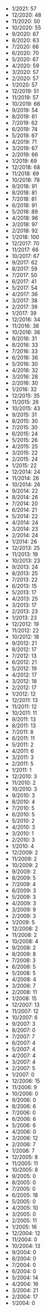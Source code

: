 *  1/2021: 57
*  12/2020: 48
*  11/2020: 50
*  10/2020: 55
*  9/2020: 67
*  8/2020: 63
*  7/2020: 66
*  6/2020: 70
*  5/2020: 67
*  4/2020: 59
*  3/2020: 57
*  2/2020: 57
*  1/2020: 57
*  12/2019: 51
*  11/2019: 57
*  10/2019: 66
*  9/2019: 54
*  8/2019: 61
*  7/2019: 62
*  6/2019: 74
*  5/2019: 67
*  4/2019: 71
*  3/2019: 67
*  2/2019: 66
*  1/2019: 69
*  12/2018: 68
*  11/2018: 69
*  10/2018: 78
*  9/2018: 91
*  8/2018: 81
*  7/2018: 81
*  6/2018: 91
*  5/2018: 89
*  4/2018: 96
*  3/2018: 97
*  2/2018: 92
*  1/2018: 100
*  12/2017: 70
*  11/2017: 66
*  10/2017: 67
*  9/2017: 62
*  8/2017: 59
*  7/2017: 50
*  6/2017: 41
*  5/2017: 54
*  4/2017: 36
*  3/2017: 38
*  2/2017: 39
*  1/2017: 39
*  12/2016: 34
*  11/2016: 38
*  10/2016: 36
*  9/2016: 31
*  8/2016: 33
*  7/2016: 33
*  6/2016: 36
*  5/2016: 30
*  4/2016: 32
*  3/2016: 28
*  2/2016: 30
*  1/2016: 32
*  12/2015: 35
*  11/2015: 26
*  10/2015: 43
*  9/2015: 31
*  8/2015: 30
*  7/2015: 30
*  6/2015: 24
*  5/2015: 26
*  4/2015: 25
*  3/2015: 22
*  2/2015: 24
*  1/2015: 22
*  12/2014: 24
*  11/2014: 26
*  10/2014: 26
*  9/2014: 22
*  8/2014: 26
*  7/2014: 20
*  6/2014: 21
*  5/2014: 22
*  4/2014: 24
*  3/2014: 23
*  2/2014: 24
*  1/2014: 26
*  12/2013: 25
*  11/2013: 19
*  10/2013: 23
*  9/2013: 24
*  8/2013: 25
*  7/2013: 22
*  6/2013: 15
*  5/2013: 17
*  4/2013: 25
*  3/2013: 17
*  2/2013: 23
*  1/2013: 23
*  12/2012: 19
*  11/2012: 22
*  10/2012: 18
*  9/2012: 21
*  8/2012: 17
*  7/2012: 13
*  6/2012: 21
*  5/2012: 19
*  4/2012: 17
*  3/2012: 18
*  2/2012: 17
*  1/2012: 12
*  12/2011: 13
*  11/2011: 12
*  10/2011: 11
*  9/2011: 13
*  8/2011: 13
*  7/2011: 8
*  6/2011: 11
*  5/2011: 2
*  4/2011: 6
*  3/2011: 3
*  2/2011: 5
*  1/2011: 1
*  12/2010: 3
*  11/2010: 2
*  10/2010: 3
*  9/2010: 3
*  8/2010: 4
*  7/2010: 5
*  6/2010: 5
*  5/2010: 2
*  4/2010: 3
*  3/2010: 1
*  2/2010: 3
*  1/2010: 4
*  12/2009: 2
*  11/2009: 2
*  10/2009: 2
*  9/2009: 2
*  8/2009: 5
*  7/2009: 4
*  6/2009: 3
*  5/2009: 3
*  4/2009: 3
*  3/2009: 9
*  2/2009: 3
*  1/2009: 5
*  12/2008: 2
*  11/2008: 2
*  10/2008: 4
*  9/2008: 2
*  8/2008: 8
*  7/2008: 3
*  6/2008: 5
*  5/2008: 5
*  4/2008: 4
*  3/2008: 7
*  2/2008: 11
*  1/2008: 15
*  12/2007: 13
*  11/2007: 12
*  10/2007: 6
*  9/2007: 3
*  8/2007: 0
*  7/2007: 7
*  6/2007: 4
*  5/2007: 4
*  4/2007: 4
*  3/2007: 4
*  2/2007: 5
*  1/2007: 0
*  12/2006: 15
*  11/2006: 9
*  10/2006: 0
*  9/2006: 0
*  8/2006: 6
*  7/2006: 0
*  6/2006: 6
*  5/2006: 6
*  4/2006: 0
*  3/2006: 12
*  2/2006: 7
*  1/2006: 7
*  12/2005: 8
*  11/2005: 11
*  10/2005: 8
*  9/2005: 0
*  8/2005: 0
*  7/2005: 0
*  6/2005: 18
*  5/2005: 0
*  4/2005: 10
*  3/2005: 0
*  2/2005: 11
*  1/2005: 16
*  12/2004: 12
*  11/2004: 0
*  10/2004: 13
*  9/2004: 0
*  8/2004: 0
*  7/2004: 0
*  6/2004: 0
*  5/2004: 14
*  4/2004: 16
*  3/2004: 21
*  2/2004: 17
*  1/2004: 0